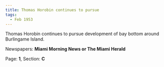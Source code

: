 ```yaml
---  
title: Thomas Horobin continues to pursue  
tags:  
  - Feb 1953  
---  
```

  
Thomas Horobin continues to pursue development of bay bottom around Burlingame Island.  
  
Newspapers: **Miami Morning News or The Miami Herald**  
  
Page: **1**, Section: **C** 

